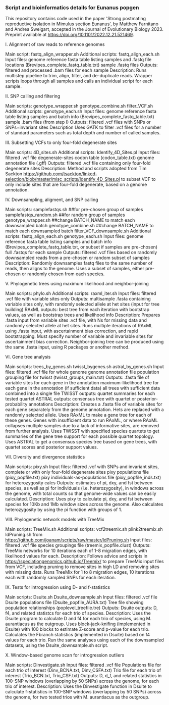 ### Script and bioinformatics details for Eunanus popgen

This repository contains code used in the paper 'Strong postmating reproductive isolation in Mimulus section Eunanus', by Matthew Farnitano and Andrea Sweigart, accepted in the Journal of Evolutionary Biology 2023. Preprint available at https://doi.org/10.1101/2022.12.21.521469. 

I. Alignment of raw reads to reference genomes

Main script:
	fastq_align_wrapper.sh
Additional scripts:
	fastq_align_each.sh
Input files:
	genome reference fasta
	table listing samples and .fastq file locations (Brevipes_complete_fastq_table.txt)
	sample .fastq files
Outputs:
	filtered and processed .bam files for each sample
Description:
	Runs multistep pipeline to trim, align, filter, and de-duplicate reads.
	Wrapper scripts loops through all samples and calls an individual script for each sample.

II. SNP calling and filtering

Main scripts:
	genotype_wrapper.sh
	genotype_combine.sh
	filter_VCF.sh
Additional scripts:
	genotype_each.sh
Input files:
	genome reference fasta
	table listing samples and batch info (Brevipes_complete_fastq_table.txt)
	sample .bam files (from step I)
Outputs:
	filtered .vcf files with SNPs or SNPs+invariant sites
Description
	Uses GATK to filter .vcf files for a number of standard parameters such as total depth and number of called samples.

III. Subsetting VCFs to only four-fold degenerate sites

Main scripts:
	4D_sites.sh
Additional scripts:
	Identify_4D_Sites.pl
Input files:
	filtered .vcf file
	degenerate-sites codon table (codon_table.txt)
	genome annotation file (.gff)
Outputs:
	filtered .vcf file containing only four-fold degenerate sites
Description:
	Method and scripts adopted from Tim Sackton https://github.com/tsackton/linked-selection/blob/master/misc_scripts/Identify_4D_Sites.pl to subset VCF to only include sites that are four-fold degenerate, based on a genome annotation.

IV. Downsampling, aligment, and SNP calling

Main scripts:
	samplefastqs.sh 		##for pre-chosen group of samples
	samplefastqs_random.sh 	##for random group of samples
	genotype_wrapper.sh 	##change BATCH_NAME to match each downsampled batch
	genotype_combine.sh 	##change BATCH_NAME to match each downsampled batch
	filter_VCF_downsample.sh
Additional scripts:
	fastq_align_each.sh
	genotype_each.sh
Input files:
	genome reference fasta
	table listing samples and batch info (Brevipes_complete_fastq_table.txt, or subset if samples are pre-chosen)
	full .fastqs for each sample
Outputs:
	filtered .vcf files based on randomly downsampled reads from a pre-chosen or random subset of samples
Description:
	Randomly downsamples fastq files to the same number of reads, then aligns to the genome. Uses a subset of samples, either pre-chosen or randomly chosen from each species.

V. Phylogenetic trees using maximum likelihood and neighbor-joining

Main scripts:
	phylo.sh
Additional scripts:
	raxml_iter.sh
Input files:
	filtered .vcf file with variable sites only
Outputs:
	multisample .fasta containing variable sites only, with randomly selected allele at het sites (input for tree building)
	RAxML outputs: best tree from each iteration with bootstrap values, as well as bootstrap trees and likelihood info
Description:
	Prepares .fasta input from variable sites .vcf file, with Ns for missing data and randomly selected allele at het sites.
	Runs multiple iterations of RAxML using .fasta input, with ascertainment bias correction, and rapid bootstrapping.
	Must specify number of variable and invariable sites for ascertainment bias correction.
	Neighbor-joining tree can be produced using the same .fasta input, using R packages or another method.

VI. Gene tree analysis

Main scripts:
	trees_by_genes.sh
	twisst_bygenes.sh
	astral_by_genes.sh
Input files:
	filtered .vcf file for whole genome
	genome annotation file
	population grouping file for twisst (twisst_groups_main.txt)
Outputs:
	.fasta file of variable sites for each gene in the annotation
	maximum-likelihood tree for each gene in the annotation (if sufficient data)
	all trees with sufficient data combined into a single file
	TWISST outputs: quartet summaries for each tested quartet
	ASTRAL outputs: consensus tree with quartet or posterior-probability annotations
Description:
	Creates a .fasta file of variable sites for each gene separately from the genome annotation. Hets are replaced with a randomly selected allele.
	Uses RAxML to make a gene tree for each of these genes. Genes with insufficient data to run RAxML, or where RAxML collapses multiple samples due to a lack of informative sites, are removed from further analysis.
	Uses TWISST with specified species quartets to get summaries of the gene tree support for each possible quartet topology.
	Uses ASTRAL to get a consensus species tree based on gene trees, with quartet scores and posterior support values.

VII. Diversity and divergence statistics

Main scripts:
	pixy.sh
Input files:
	filtered .vcf with SNPs and invariant sites, complete or with only four-fold degenerate sites
	pixy populations file (pixy_popfile.txt)
	pixy individuals-as-populations file (pixy_popfile_inds.txt) for heterozygosity calcs
Outputs:
	estimates of pi, dxy, and fst between species, as well as pi for individuals (i.e. heterozygosity), in windows across the genome, with total counts so that genome-wide values can be easily calculated.
Description:
	Uses pixy to calculate pi, dxy, and fst between species for 10Kb and 1Mb window sizes across the genome. Also calculates heterozygosity by using the pi function with groups of 1.

VIII. Phylogenetic network models with TreeMix

Main scripts:
	TreeMix.sh
Additional scripts:
	vcf2treemix.sh
	plink2treemix.sh
	ldPruning.sh from https://github.com/joanam/scripts/raw/master/ldPruning.sh
Input files:
	filtered .vcf file
	species groupings file (treemix_popfile.clust)
Outputs:
	TreeMix networks for 10 iterations each of 1-8 migration edges, with likelihood values for each.
Description:
	Follows advice and scripts in https://speciationgenomics.github.io/Treemix/ to prepare TreeMix input files from VCF, including pruning to remove sites in high LD and removing sites with missing data.
	Runs TreeMix for 1 to 8 migration edges, 10 iterations each with randomly sampled SNPs for each iteration.

IX. Tests for introgression using D- and f-statistics

Main scripts:
	Dsuite.sh
	Dsuite_downsample.sh
Input files:
	filtered .vcf file
	Dsuite populations file (Dsuite_popfile_AURA.txt)
	Tree file showing population relationships (poplevel_treefile.tre)
Outputs:
	Dsuite outputs: D, f4, and related statistcs for each trio of species.
Description:
	Uses the Dsuite program to calculate D and f4 for each trio of species, using M. aurantiacus as the outgroup. Uses block-jack-knifing (implemented in Dsuite) with 100 blocks to estimate Z-score and p-value for each trio.
	Calculates the Fbranch statistics (implemented in Dsuite) based on f4 values for each trio.
	Run the same analyses using each of the downsampled datasets, using the Dsuite_downsample.sh script.

X. Window-based genome scan for introgression outliers

Main scripts:
	Dinvestigate.sh
Input files:
	filtered .vcf file
	Populations file for each trio of interest (Dinv_BCNA.txt, Dinv_CSFA.txt)
	Trio file for each trio of interest (Trio_BCN.txt, Trio_CSF.txt)
Outputs:
	D, d_f, and related statistics in 100-SNP windows (overlapping by 50 SNPs) across the genome, for each trio of interest.
Description:
	Uses the Dinvestigate function in Dsuite to calculate f-statistics in 100-SNP windows (overlapping by 50 SNPs) across the genome, for two tested trios with M. aurantiacus as the outgroup. 
